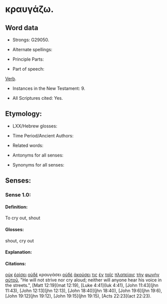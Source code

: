 # κραυγάζω.

<!-- Status: S2=Needs2ndReview -->
<!-- Lexica used for edits: BDAG, FFM, LN, BN, A-S -->

## Word data

* Strongs: G29050.


* Alternate spellings:

* Principle Parts: 

* Part of speech: 

[Verb](http://ugg.readthedocs.io/en/latest/verb.html).

* Instances in the New Testament: 9.

* All Scriptures cited: Yes.

## Etymology: 

* LXX/Hebrew glosses: 

* Time Period/Ancient Authors: 

* Related words: 

* Antonyms for all senses:

* Synonyms for all senses: 

## Senses:

### Sense 1.0:

#### Definition: 

To cry out, shout 

#### Glosses:

shout, cry out

#### Explanation:

#### Citations:

[οὐκ](../G37560/01.md) [ἐρίσει](../G20510/01.md) [οὐδὲ](../G37610/01.md) κραυγάσει [οὐδὲ](../G37610/01.md) [ἀκούσει](../G01910/01.md) [τις](../G51000/01.md) [ἐν](../G17220/01.md) [ταῖς](../G35880/01.md) [πλατείαις](../G41130/01.md) [τὴν](../G35880/01.md) [φωνὴν](../G54560/01.md) [αὐτοῦ](../G08460/01.md), 
"He will not strive nor cry aloud; neither will anyone hear his voice in the streets.", 
[Matt 12:19](mat 12:19),  [Luke 4:41](luk 4:41),  [John 11:43](jhn 11:43),  [John 12:13](jhn 12:13),  [John 18:40](jhn 18:40),  [John 19:6](jhn 19:6),  [John 19:12](jhn 19:12),  [John 19:15](jhn 19:15),  [Acts 22:23](act 22:23).
